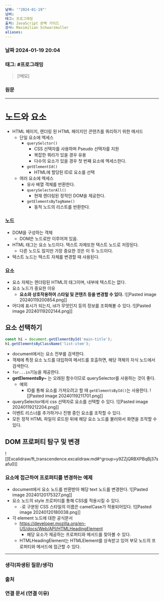 ```yaml
---
날짜: '"2024-01-19"'
넘버: 
태그: 프로그래밍
출처: JavaScript 완벽 가이드
강사: Maximilian Schwarzmuller
aliases:
---
```

### 날짜  2024-01-19 20:04

### 태그: #프로그래밍 

>[!메모]
>

### 원문
---
# 노드와 요소
- HTML 페이지, 렌더링 된 HTML 페이지인 콘텐츠를 쿼리하기 위한 메서드
	- 단일 요소에 엑세스
		- `querySelctor()`
			- CSS 선택자를 사용하며 Pseudo 선택자를 지원
			- 복잡한 쿼리가 있을 경우 유용
			- 다수의 요소가 있을 경우 첫 번째 요소에 엑세스한다.
		- `getElementId()`
			- HTML에 할당된 ID로 요소를 선택
	- 여러 요소에 엑세스
		- 유사 배열 객체를 반환한다.
		- `querySelectorAll()`
			- 현재 렌더링된 정적인 DOM을 제공한다.
		- `getElementsByTagName()`
			- 동적 노드의 리스트를 반환한다.
### 노드
- DOM을 구성하는 객체
	- DOM은 노드로만 이루어져 있음.
- HTML 태그는 요소 노드이다. 텍스트 자체또한 텍스트 노드로 저장된다.
	- 다른 노드도 많지만 가장 중요한 것은 이 두 노드이다.
- 텍스트 노드는 텍스트 자체를 변경할 때 사용된다.
### 요소
- 요소 자체는 렌더링된 HTML의 태그이며, 내부에 텍스트는 없다.
- 요소 노드가 중요한 이유
	- **요소와 상호작용하여 스타일 및 콘텐츠 등을 변경할 수 있다.**
![[Pasted image 20240119200854.png]]
- 어디에 표시가 되는지, id가 무엇인지 등의 정보를 조회해볼 수 있다.
![[Pasted image 20240119202144.png]]
## 요소 선택하기
```js
const h1 = document.getElementById('main-title');
h1.getElementsByClassName('list-item');
```
- document에서는 요소 전부를 검색한다.
- 객체에 특정 요소 노드를 대입하여 메서드를 호출하면, 해당 객체의 자식 노드에서 검색한다.
- `for...in`기능을 제공한다.
- **getElementsBy~** 는 오래된 함수이므로 querySelector를 사용하는 것이 좋다.
	- 예외 
		- ID를 통해 요소를 가져오려고 할 때 `getElementsById()`는 사용한다.
![[Pasted image 20240119211701.png]]
- querySelector에서 css 선택자로 요소를 선택할 수 있다.
![[Pasted image 20240119212204.png]]
- 이벤트 리스너를 추가하거나 진행 중인 요소를 조작할 수 있다.
- 모든 정적 HTML 파일이 로드된 뒤에 해당 요소 노드를 불러와서 화면을 조작할 수 있다.
## DOM 프로퍼티 탐구 및 변경
![[Excalidraw/ft_transcendence.excalidraw.md#^group=y9ZZjQRBXPBqBj37safu0]]
### 요소에 접근하여 프로퍼티를 변경하는 예제
- document에서 요소 노드를 반환받아 해당 text 노드를 변경한다.
![[Pasted image 20240120175327.png]]
- 요소 노드의 style 프로퍼티를 통해 CSS를 적용시킬 수 있다.
	- `-`로 구분된 CSS 스타일의 이름은 camelCase가 적용되어있다.
![[Pasted image 20240120180038.png]]
- 각 element 노드에 대한 공식문서
	- https://developer.mozilla.org/en-US/docs/Web/API/HTMLHeadingElement
		- 해당 요소가 제공하는 프로퍼티와 메서드를 찾아볼 수 있다.
	- HTMLHeadingElement는 HTMLElement를 상속받고 있어 부모 노드의 프로퍼티와 메서드에 접근할 수 있다.
---
### 생각(파생된 질문/생각)

### 출처

### 연결 문서 (연결 이유)
